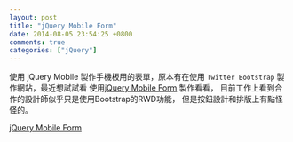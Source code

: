 ```yaml
---
layout: post
title: "jQuery Mobile Form"
date: 2014-08-05 23:54:25 +0800
comments: true
categories: ["jQuery"]
---
```


<!-- more -->

使用 jQuery Mobile 製作手機板用的表單，原本有在使用 `Twitter Bootstrap` 製作網站，最近想試試看
使用[jQuery Mobile Form] 製作看看， 目前工作上看到合作的設計師似乎只是使用Bootstrap的RWD功能，
但是按鈕設計和排版上有點怪怪的。


[jQuery Mobile Form]

[jQuery Mobile Form]: http://demos.jquerymobile.com/1.2.1/docs/forms/forms-all.html